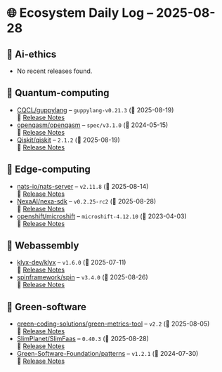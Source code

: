 # 🌐 Ecosystem Daily Log – 2025-08-28

## 🔹 Ai-ethics
- No recent releases found.

## 🔹 Quantum-computing
- [CQCL/guppylang](https://github.com/CQCL/guppylang/releases/tag/guppylang-v0.21.3) – `guppylang-v0.21.3` (📅 2025-08-19)  
  🔗 [Release Notes](https://github.com/CQCL/guppylang/releases/tag/guppylang-v0.21.3)
- [openqasm/openqasm](https://github.com/openqasm/openqasm/releases/tag/spec/v3.1.0) – `spec/v3.1.0` (📅 2024-05-15)  
  🔗 [Release Notes](https://github.com/openqasm/openqasm/releases/tag/spec/v3.1.0)
- [Qiskit/qiskit](https://github.com/Qiskit/qiskit/releases/tag/2.1.2) – `2.1.2` (📅 2025-08-19)  
  🔗 [Release Notes](https://github.com/Qiskit/qiskit/releases/tag/2.1.2)

## 🔹 Edge-computing
- [nats-io/nats-server](https://github.com/nats-io/nats-server/releases/tag/v2.11.8) – `v2.11.8` (📅 2025-08-14)  
  🔗 [Release Notes](https://github.com/nats-io/nats-server/releases/tag/v2.11.8)
- [NexaAI/nexa-sdk](https://github.com/NexaAI/nexa-sdk/releases/tag/v0.2.25-rc2) – `v0.2.25-rc2` (📅 2025-08-28)  
  🔗 [Release Notes](https://github.com/NexaAI/nexa-sdk/releases/tag/v0.2.25-rc2)
- [openshift/microshift](https://github.com/openshift/microshift/releases/tag/microshift-4.12.10) – `microshift-4.12.10` (📅 2023-04-03)  
  🔗 [Release Notes](https://github.com/openshift/microshift/releases/tag/microshift-4.12.10)

## 🔹 Webassembly
- [klyx-dev/klyx](https://github.com/klyx-dev/klyx/releases/tag/v1.6.0) – `v1.6.0` (📅 2025-07-11)  
  🔗 [Release Notes](https://github.com/klyx-dev/klyx/releases/tag/v1.6.0)
- [spinframework/spin](https://github.com/spinframework/spin/releases/tag/v3.4.0) – `v3.4.0` (📅 2025-08-26)  
  🔗 [Release Notes](https://github.com/spinframework/spin/releases/tag/v3.4.0)

## 🔹 Green-software
- [green-coding-solutions/green-metrics-tool](https://github.com/green-coding-solutions/green-metrics-tool/releases/tag/v2.2) – `v2.2` (📅 2025-08-05)  
  🔗 [Release Notes](https://github.com/green-coding-solutions/green-metrics-tool/releases/tag/v2.2)
- [SlimPlanet/SlimFaas](https://github.com/SlimPlanet/SlimFaas/releases/tag/0.40.3) – `0.40.3` (📅 2025-08-28)  
  🔗 [Release Notes](https://github.com/SlimPlanet/SlimFaas/releases/tag/0.40.3)
- [Green-Software-Foundation/patterns](https://github.com/Green-Software-Foundation/patterns/releases/tag/v1.2.1) – `v1.2.1` (📅 2024-07-30)  
  🔗 [Release Notes](https://github.com/Green-Software-Foundation/patterns/releases/tag/v1.2.1)
